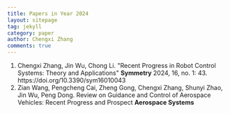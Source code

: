 ```yaml
---
title: Papers in Year 2024
layout: sitepage
tag: jekyll
category: paper
author: Chengxi Zhang
comments: true
---
```

<ol>
	<li>Chengxi Zhang, Jin Wu, Chong Li. "Recent Progress in Robot Control Systems: Theory and Applications" <b>Symmetry</b> 2024, 16, no. 1: 43. https://doi.org/10.3390/sym16010043 </li>
	<li>Zian Wang, Pengcheng Cai, Zheng Gong, Chengxi Zhang, Shunyi Zhao, Jin Wu, Peng Dong. Review on Guidance and Control of Aerospace Vehicles: Recent Progress and Prospect
<b>Aerospace Systems</b></li>
</ol>







<!--

	<li>Ming-Zhe Dai, <b><b>Chengxi Zhang</b>*</b>, Henry Leung, Peng Dong, Bo Li. Distributed Integral-type Edge-event- and Self-triggered Synchronization for Nonlinear Multi-agent Systems. <b>IEEE Transactions on Systems, Man and Cybernetics: Systems</b>. (Under Revision)</li>
	<li><b><b>Chengxi Zhang</b></b>, Ming-Zhe Dai, Jin Wu, Bing Xiao, Bo Li, Mingjiang Wang. Neural-networks and event-based fault-tolerant control for spacecraft attitude stabilization, <b>Aerospace Science and Technology</b>. (Under Revision)</li>
	
	<li>Ming-Zhe Dai , Choon Ki Ahn, Jin Wu, <b><b>Chengxi Zhang</b></b>, Mingzhen Gui, Performance Adjustable Event-Triggered Synchronization Policies to Nonlinear Multi-Agent Systems, <b>IEEE Systems Journal. </b>(Under Review)</li>
	<li>Ming-Zhe Dai, <b><b>Chengxi Zhang</b></b>, Peng Dong, Henry Leung. Lp function based event-triggered policy tospacecraft attitude tracking<b>IEEE Transactions on Automatic Control</b>(Under Revision)</li>

</font>这个用来调整行间距
(师傅的雪人)

<img src="{{site.url}}/images/posts/2016-01-22-snowman.jpg " alt="" width="400" height="400" title="" align="" />

![mysnowman]({{site.url}}/images/posts/2016-01-22-snowman.JPG)

<img src="{{site.url}}/images/posts/SJTUDawn.jpg " alt="" width="480" height="360" title="" align="" />

-->
